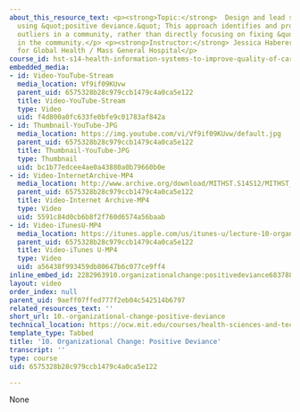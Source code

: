 ```yaml
---
about_this_resource_text: <p><strong>Topic:</strong>  Design and lead systems changes
  using &quot;positive deviance.&quot; This approach identifies and promotes the positive
  outliers in a community, rather than directly focusing on fixing &quot;what's wrong&quot;
  in the community.</p> <p><strong>Instructor:</strong> Jessica Haberer, Harvard Initiative
  for Global Health / Mass General Hospital</p>
course_id: hst-s14-health-information-systems-to-improve-quality-of-care-in-resource-poor-settings-spring-2012
embedded_media:
- id: Video-YouTube-Stream
  media_location: Vf9if09KUvw
  parent_uid: 6575328b28c979ccb1479c4a0ca5e122
  title: Video-YouTube-Stream
  type: Video
  uid: f4d800a0fc633fe0bfe9c01783af842a
- id: Thumbnail-YouTube-JPG
  media_location: https://img.youtube.com/vi/Vf9if09KUvw/default.jpg
  parent_uid: 6575328b28c979ccb1479c4a0ca5e122
  title: Thumbnail-YouTube-JPG
  type: Thumbnail
  uid: bc1b77edcee4ae0a43880a0b79660b0e
- id: Video-InternetArchive-MP4
  media_location: http://www.archive.org/download/MITHST.S14S12/MITHST_S14S12_lec10_300k.mp4
  parent_uid: 6575328b28c979ccb1479c4a0ca5e122
  title: Video-Internet Archive-MP4
  type: Video
  uid: 5591c84d0cb6b8f2f760d6574a56baab
- id: Video-iTunesU-MP4
  media_location: https://itunes.apple.com/us/itunes-u/lecture-10-organizational/id586718710?i=126329972
  parent_uid: 6575328b28c979ccb1479c4a0ca5e122
  title: Video-iTunes U-MP4
  type: Video
  uid: a56438f993459db80647b6c077ce9ff4
inline_embed_id: 2282963910.organizationalchange:positivedeviance68378890
layout: video
order_index: null
parent_uid: 9aeff07ffed777f2eb04c542514b6797
related_resources_text: ''
short_url: 10.-organizational-change-positive-deviance
technical_location: https://ocw.mit.edu/courses/health-sciences-and-technology/hst-s14-health-information-systems-to-improve-quality-of-care-in-resource-poor-settings-spring-2012/lectures-and-videos/10.-organizational-change-positive-deviance
template_type: Tabbed
title: '10. Organizational Change: Positive Deviance'
transcript: ''
type: course
uid: 6575328b28c979ccb1479c4a0ca5e122

---
```

None